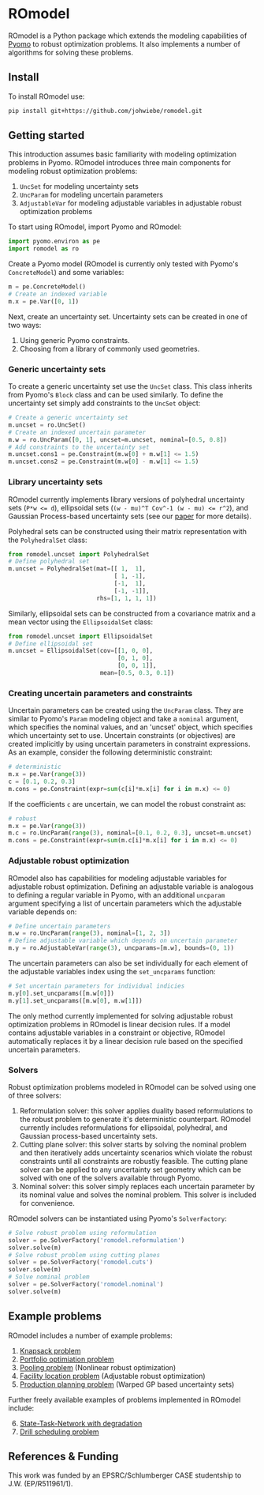 # ROmodel

ROmodel is a Python package which extends the modeling capabilities of
[Pyomo](https://github.com/Pyomo/pyomo) to robust optimization problems. It
also implements a number of algorithms for solving these problems.

## Install

To install ROmodel use:

```bash        
pip install git+https://github.com/johwiebe/romodel.git
```

## Getting started 

This introduction assumes basic familiarity with modeling optimization problems
in Pyomo. ROmodel introduces three main components for modeling robust optimization
problems:

1. `UncSet` for modeling uncertainty sets
2. `UncParam` for modeling uncertain parameters 
3. `AdjustableVar` for modeling adjustable variables in adjustable robust
   optimization problems

To start using ROmodel, import Pyomo and ROmodel:

```python
import pyomo.environ as pe
import romodel as ro
```

Create a Pyomo model (ROmodel is currently only tested with Pyomo's `ConcreteModel`) and
some variables:

```python
m = pe.ConcreteModel()
# Create an indexed variable
m.x = pe.Var([0, 1])
```

Next, create an uncertainty set. Uncertainty sets can be created in one of two
ways: 

1. Using generic Pyomo constraints.
2. Choosing from a library of commonly used geometries.

### Generic uncertainty sets

To create a generic uncertainty set use the `UncSet` class. This class inherits
from Pyomo's `Block` class and can be used similarly. To define the uncertainty
set simply add constraints to the `UncSet` object:

```python
# Create a generic uncertainty set
m.uncset = ro.UncSet()
# Create an indexed uncertain parameter
m.w = ro.UncParam([0, 1], uncset=m.uncset, nominal=[0.5, 0.8])
# Add constraints to the uncertainty set
m.uncset.cons1 = pe.Constraint(m.w[0] + m.w[1] <= 1.5)
m.uncset.cons2 = pe.Constraint(m.w[0] - m.w[1] <= 1.5)
```

### Library uncertainty sets

ROmodel currently implements library versions of polyhedral uncertainty sets
(`P*w <= d`), ellipsoidal sets (`(w - mu)^T Cov^-1 (w - mu) <= r^2`), and
Gaussian Process-based uncertainty sets (see our [paper]() for more details).

Polyhedral sets can be constructed using their matrix representation with the
`PolyhedralSet` class:

```python
from romodel.uncset import PolyhedralSet
# Define polyhedral set
m.uncset = PolyhedralSet(mat=[[ 1,  1],
                              [ 1, -1],
                              [-1,  1],
                              [-1, -1]],
                         rhs=[1, 1, 1, 1])
```

Similarly, ellipsoidal sets can be constructed from a covariance matrix and a
mean vector using the `EllipsoidalSet` class:

```python
from romodel.uncset import EllipsoidalSet
# Define ellipsoidal set
m.uncset = EllipsoidalSet(cov=[[1, 0, 0],
                               [0, 1, 0],
                               [0, 0, 1]],
                          mean=[0.5, 0.3, 0.1])
```


### Creating uncertain parameters and constraints

Uncertain parameters can be created using the `UncParam` class. They are
similar to Pyomo's `Param` modeling object and take a `nominal` argument, which
specifies the nominal values, and an 'uncset' object, which specifies which
uncertainty set to use.  Uncertain constraints (or objectives) are created
implicitly by using uncertain
parameters in constraint expressions. As an example, consider the following
deterministic constraint:

```python
# deterministic
m.x = pe.Var(range(3))
c = [0.1, 0.2, 0.3]
m.cons = pe.Constraint(expr=sum(c[i]*m.x[i] for i in m.x) <= 0)
```

If the coefficients `c` are uncertain, we can model the robust constraint as:

```python
# robust
m.x = pe.Var(range(3))
m.c = ro.UncParam(range(3), nominal=[0.1, 0.2, 0.3], uncset=m.uncset)
m.cons = pe.Constraint(expr=sum(m.c[i]*m.x[i] for i in m.x) <= 0)
```

### Adjustable robust optimization
ROmodel also has capabilities for modeling adjustable variables for adjustable
robust optimization. Defining an adjustable variable is analogous to defining a
regular variable in Pyomo, with an additional `uncparam` argument
specifying a list of uncertain parameters which the adjustable variable depends
on:

```python
# Define uncertain parameters
m.w = ro.UncParam(range(3), nominal=[1, 2, 3])
# Define adjustable variable which depends on uncertain parameter
m.y = ro.AdjustableVar(range(3), uncparams=[m.w], bounds=(0, 1))
```

The uncertain parameters can also be set individually for each element of the
adjustable variables index using the `set_uncparams` function:

```python
# Set uncertain parameters for individual indicies
m.y[0].set_uncparams([m.w[0]])
m.y[1].set_uncparams([m.w[0], m.w[1]])
```

The only method currently implemented for solving adjustable robust
optimization problems in ROmodel is linear decision rules. If a model contains
adjustable variables in a constraint or objective, ROmodel automatically
replaces it by a linear decision rule based on the specified uncertain
parameters.


### Solvers
Robust optimization problems modeled in ROmodel can be solved using one of
three solvers:
    
1. Reformulation solver: this solver applies duality based reformulations to
   the robust problem to generate it's deterministic counterpart. ROmodel
   currently includes reformulations for ellipsoidal, polyhedral, and Gaussian
   process-based uncertainty sets.
2. Cutting plane solver: this solver starts by solving the nominal problem and
   then iteratively adds uncertainty scenarios which violate the robust
   constraints until all constraints are robustly feasible. The cutting plane
   solver can be applied to any uncertainty set geometry which can be solved
   with one of the solvers available through Pyomo.
3. Nominal solver: this solver simply replaces each uncertain parameter by its
   nominal value and solves the nominal problem. This solver is included for
   convenience.

ROmodel solvers can be instantiated using Pyomo's `SolverFactory`:
```python
# Solve robust problem using reformulation
solver = pe.SolverFactory('romodel.reformulation')
solver.solve(m)
# Solve robust problem using cutting planes
solver = pe.SolverFactory('romodel.cuts')
solver.solve(m)
# Solve nominal problem
solver = pe.SolverFactory('romodel.nominal')
solver.solve(m)
```

## Example problems
ROmodel includes a number of example problems:

1. [Knapsack problem](docs/knapsack.md)
2. [Portfolio optimiation problem](docs/portfolio.md)
3. [Pooling problem](docs/pooling.md) (Nonlinear robust optimization)
4. [Facility location problem](docs/facility.md) (Adjustable robust optimization)
5. [Production planning problem](docs/planning.md) (Warped GP based uncertainty sets)

Further freely available examples of problems implemented in ROmodel include:

6. [State-Task-Network with degradation](https://github.com/johwiebe/stn)
7. [Drill scheduling problem](https://github.com/johwiebe/drilling)



## References & Funding
This work was funded by an EPSRC/Schlumberger CASE studentship to J.W.
(EP/R511961/1).
